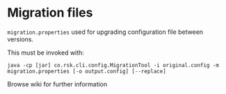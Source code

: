 # Migration files
`migration.properties` used for upgrading configuration file between versions.

This must be invoked with:
```
java -cp [jar] co.rsk.cli.config.MigrationTool -i original.config -m migration.properties [-o output.config] [--replace]
```

Browse wiki for further information
